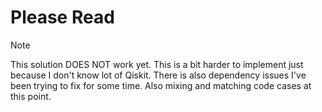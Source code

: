 # Please Read
>[!NOTE]
>This solution DOES NOT work yet. This is a bit harder to implement just because I don't know lot of Qiskit. There is also dependency issues I've been trying to fix for some time. Also mixing and matching code cases at this point.
